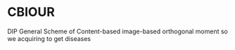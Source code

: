 # CBIOUR
DIP
General Scheme of Content-based  image-based orthogonal moment so we acquiring to get diseases
